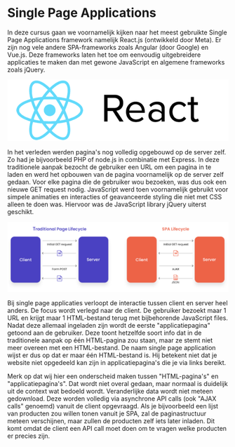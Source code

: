# Single Page Applications

In deze cursus gaan we voornamelijk kijken naar het meest gebruikte Single Page Applications framework namelijk React.js (ontwikkeld door Meta). Er zijn nog vele andere SPA-frameworks zoals Angular (door Google) en Vue.js. Deze frameworks laten het toe om eenvoudig uitgebreidere applicaties te maken dan met gewone JavaScript en algemene frameworks zoals jQuery.

![React Logo](img/react.png)

In het verleden werden pagina's nog volledig opgebouwd op de server zelf. Zo had je bijvoorbeeld PHP of node.js in combinatie met Express. In deze traditionele aanpak bezocht de gebruiker een URL om een pagina in te laden en werd het opbouwen van de pagina voornamelijk op de server zelf gedaan. Voor elke pagina die de gebruiker wou bezoeken, was dus ook een nieuwe GET request nodig. JavaScript werd toen voornamelijk gebruikt voor simpele animaties en interacties of geavanceerde styling die niet met CSS alleen te doen was. Hiervoor was de JavaScript library jQuery uiterst geschikt.

![React Logo](img/lifecycle.png)

Bij single page applicaties verloopt de interactie tussen client en server heel anders. De focus wordt verlegd naar de client. De gebruiker bezoekt maar 1 URL en krijgt maar 1 HTML-bestand terug met bijbehorende JavaScript files. Nadat deze allemaal ingeladen zijn wordt de eerste "applicatiepagina" getoond aan de gebruiker. Deze toont hetzelfde soort info dat in de traditionele aanpak op één HTML-pagina zou staan, maar ze stemt niet meer overeen met een HTML-bestand. De naam single page application wijst er dus op dat er maar één HTML-bestand is. Hij betekent niet dat je website niet opgedeeld kan zijn in applicatiepagina's die je via links bereikt.

Merk op dat wij hier een onderscheid maken tussen "HTML-pagina's" en "applicatiepagina's". Dat wordt niet overal gedaan, maar normaal is duidelijk uit de context wat bedoeld wordt.
Veranderlijke data wordt niet meteen gedownload. Deze worden volledig via asynchrone API calls (ook "AJAX calls" genoemd) vanuit de client opgevraagd. Als je bijvoorbeeld een lijst van producten zou willen tonen vanuit je SPA, zal de paginastructuur meteen verschijnen, maar zullen de producten zelf iets later inladen. Dit komt omdat de client een API call moet doen om te vragen welke producten er precies zijn.